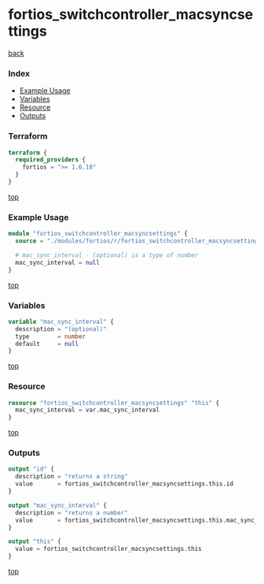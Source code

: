 # fortios_switchcontroller_macsyncsettings

[back](../fortios.md)

### Index

- [Example Usage](#example-usage)
- [Variables](#variables)
- [Resource](#resource)
- [Outputs](#outputs)

### Terraform

```terraform
terraform {
  required_providers {
    fortios = ">= 1.6.18"
  }
}
```

[top](#index)

### Example Usage

```terraform
module "fortios_switchcontroller_macsyncsettings" {
  source = "./modules/fortios/r/fortios_switchcontroller_macsyncsettings"

  # mac_sync_interval - (optional) is a type of number
  mac_sync_interval = null
}
```

[top](#index)

### Variables

```terraform
variable "mac_sync_interval" {
  description = "(optional)"
  type        = number
  default     = null
}
```

[top](#index)

### Resource

```terraform
resource "fortios_switchcontroller_macsyncsettings" "this" {
  mac_sync_interval = var.mac_sync_interval
}
```

[top](#index)

### Outputs

```terraform
output "id" {
  description = "returns a string"
  value       = fortios_switchcontroller_macsyncsettings.this.id
}

output "mac_sync_interval" {
  description = "returns a number"
  value       = fortios_switchcontroller_macsyncsettings.this.mac_sync_interval
}

output "this" {
  value = fortios_switchcontroller_macsyncsettings.this
}
```

[top](#index)